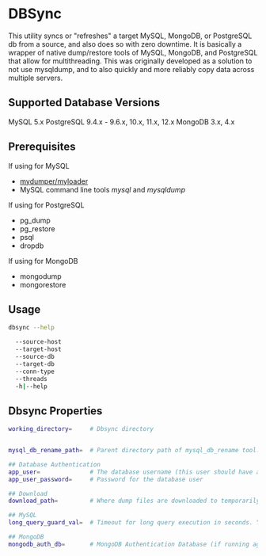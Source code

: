 # DBSync

This utility syncs or "refreshes" a target MySQL, MongoDB, or PostgreSQL db from a source, and also does so with zero downtime. It is basically a wrapper of native dump/restore tools of MySQL, MongoDB, and PostgreSQL that allow for multithreading. This was originally developed as a solution to not use mysqldump, and to also quickly and more reliably copy data across multiple servers.

## Supported Database Versions

MySQL 5.x
PostgreSQL 9.4.x - 9.6.x, 10.x, 11.x, 12.x
MongoDB 3.x, 4.x

## Prerequisites

If using for MySQL
* [mydumper/myloader](https://github.com/maxbube/mydumper)
* MySQL command line tools *mysql* and *mysqldump*

If using for PostgreSQL
* pg_dump
* pg_restore
* psql
* dropdb

If using for MongoDB
* mongodump
* mongorestore

## Usage

```bash
dbsync --help

  --source-host
  --target-host
  --source-db
  --target-db
  --conn-type
  --threads
  -h|--help
```

## Dbsync Properties 

```bash
working_directory=     # Dbsync directory


mysql_db_rename_path=  # Parent directory path of mysql_db_rename tool. 

## Database Authentication 
app_user=              # The database username (this user should have adequate permissions to read objects on the source server, and to create/drop/insert on the target server. Usually we just use a superuser)
app_user_password=     # Password for the database user

## Download 
download_path=         # Where dump files are downloaded to temporarily.

## MySQL 
long_query_guard_val=  # Timeout for long query execution in seconds. You should set it to a relatively high number. Recommended: 10800

## MongoDB 
mongodb_auth_db=       # MongoDB Authentication Database (if running against Mongo servers). It's usually "admin".

```